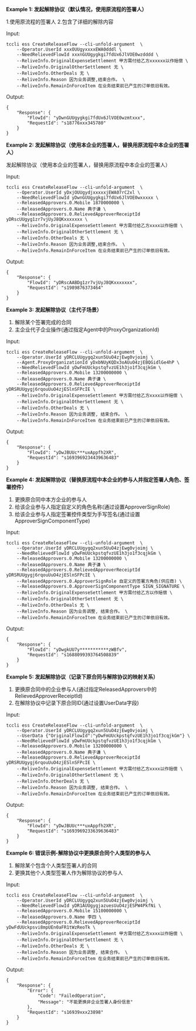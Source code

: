 **Example 1: 发起解除协议（默认情况，使用原流程的签署人）**

1.使用原流程的签署人
2.包含了详细的解除内容

Input: 

```
tccli ess CreateReleaseFlow --cli-unfold-argument  \
    --Operator.UserId xxxOUUgyxxxxEWA0dddl \
    --NeedRelievedFlowId xxxnGUUgygkgi7fdUx6JlVOE0wzdddd \
    --ReliveInfo.OriginalExpenseSettlement 甲方需付给乙方xxxxxx以作赔偿 \
    --ReliveInfo.OriginalOtherSettlement 无 \
    --ReliveInfo.OtherDeals 无 \
    --ReliveInfo.Reason 因为业务调整,结束合作。 \
    --ReliveInfo.RemainInForceItem 在业务结束前已产生的订单依旧有效。
```

Output: 
```
{
    "Response": {
        "FlowId": "yDwnGUUgygkgi7fdUx6JlVOE0wzmtxxx",
        "RequestId": "s18776xxx345780"
    }
}
```

**Example 2: 发起解除协议（使用本企业的签署人，替换用原流程中本企业的签署人）**

发起解除协议（使用本企业的签署人，替换用原流程中本企业的签署人）


Input: 

```
tccli ess CreateReleaseFlow --cli-unfold-argument  \
    --Operator.UserId yDxjOUUgydjxxxxxjEWA07rC2xl \
    --NeedRelievedFlowId yDwnGUUgygkgi7fdUx6JlVOE0wxxxxx \
    --ReleasedApprovers.0.Mobile 1870000000 \
    --ReleasedApprovers.0.Name 典子谦 \
    --ReleasedApprovers.0.RelievedApproverReceiptId yDRscUUgyg1zr7vjUyJ8QKxxxxxxx \
    --ReliveInfo.OriginalExpenseSettlement 甲方需付给乙方xxxx以作赔偿 \
    --ReliveInfo.OriginalOtherSettlement 无 \
    --ReliveInfo.OtherDeals 无 \
    --ReliveInfo.Reason 因为业务调整,结束合作。 \
    --ReliveInfo.RemainInForceItem 在业务结束前已产生的订单依旧有效。
```

Output: 
```
{
    "Response": {
        "FlowId": "yDRscAABDg1zr7vjUyJ8QKxxxxxxx",
        "RequestId": "s1989876373464"
    }
}
```

**Example 3: 发起解除协议（主代子场景）**

1. 解除某个签署完成的合同
2. 主企业代子企业操作(通过指定Agent中的ProxyOrganizationId)

Input: 

```
tccli ess CreateReleaseFlow --cli-unfold-argument  \
    --Operator.UserId yDRCLUUgygq2xun5UuO4zjEwg0vjoimj \
    --Agent.ProxyOrganizationId yDxbNUyKQDx3oAUuO4zjEBQGidlGe4hP \
    --NeedRelievedFlowId yDwFmUUckpstqfvzUE1h3jo1f3cqjkGm \
    --ReleasedApprovers.0.Mobile 13200000000 \
    --ReleasedApprovers.0.Name 典子谦 \
    --ReleasedApprovers.0.RelievedApproverReceiptId yDRSRUUgygj6rqouUuO4zjESlnSFPcIE \
    --ReliveInfo.OriginalExpenseSettlement 甲方需付给乙方xxxx以作赔偿 \
    --ReliveInfo.OriginalOtherSettlement 无 \
    --ReliveInfo.OtherDeals 无 \
    --ReliveInfo.Reason 因为业务调整, 结束合作。 \
    --ReliveInfo.RemainInForceItem 在业务结束前已产生的订单依旧有效。
```

Output: 
```
{
    "Response": {
        "FlowId": "yDwJBUUc***uxAppfh2XR",
        "RequestId": "s1693969234439636483"
    }
}
```

**Example 4: 发起解除协议（替换原流程中本企业的参与人并指定签署人角色、签署控件）**

1. 更换原合同中本方企业的参与人
2. 给该企业参与人指定自定义的角色名称(通过设置ApproverSignRole)
3. 给该企业参与人指定签署控件类型为手写签名(通过设置ApproverSignComponentType)

Input: 

```
tccli ess CreateReleaseFlow --cli-unfold-argument  \
    --Operator.UserId yDRCLUUgygq2xun5UuO4zjEwg0vjoimj \
    --NeedRelievedFlowId yDwFmUUckpstqfvzUE1h3jo1f3cqjkGm \
    --ReleasedApprovers.0.Mobile 13200000000 \
    --ReleasedApprovers.0.Name 典子谦 \
    --ReleasedApprovers.0.RelievedApproverReceiptId yDRSRUUgygj6rqouUuO4zjESlnSFPcIE \
    --ReleasedApprovers.0.ApproverSignRole 自定义的签署方角色(供应商) \
    --ReleasedApprovers.0.ApproverSignComponentType SIGN_SIGNATURE \
    --ReliveInfo.OriginalExpenseSettlement 甲方需付给乙方以作赔偿 \
    --ReliveInfo.OriginalOtherSettlement 无 \
    --ReliveInfo.OtherDeals 无 \
    --ReliveInfo.Reason 因为业务调整, 结束合作。 \
    --ReliveInfo.RemainInForceItem 在业务结束前已产生的订单依旧有效。
```

Output: 
```
{
    "Response": {
        "FlowId": "yDwgkUU7y***********zWBfv",
        "RequestId": "s1688099393764508839"
    }
}
```

**Example 5: 发起解除协议（记录下原合同与解除协议的映射关系）**

1. 更换原合同中的企业参与人(通过指定ReleasedApprovers中的RelievedApproverReceiptId)
2. 在解除协议中记录下原合同ID(通过设置UserData字段)

Input: 

```
tccli ess CreateReleaseFlow --cli-unfold-argument  \
    --Operator.UserId yDRCLUUgygq2xun5UuO4zjEwg0vjoimj \
    --UserData {"OriginalFlowId":"yDwFmUUckpstqfvzUE1h3jo1f3cqjkGm"} \
    --NeedRelievedFlowId yDwFmUUckpstqfvzUE1h3jo1f3cqjkGm \
    --ReleasedApprovers.0.Mobile 13200000000 \
    --ReleasedApprovers.0.Name 典子谦 \
    --ReleasedApprovers.0.RelievedApproverReceiptId yDRSRUUgygj6rqouUuO4zjESlnSFPcIE \
    --ReliveInfo.OriginalExpenseSettlement 甲方需付给乙方xxxx以作赔偿 \
    --ReliveInfo.OriginalOtherSettlement 无 \
    --ReliveInfo.OtherDeals 无 \
    --ReliveInfo.Reason 因为业务调整, 结束合作。 \
    --ReliveInfo.RemainInForceItem 在业务结束前已产生的订单依旧有效。
```

Output: 
```
{
    "Response": {
        "FlowId": "yDwJBUUc***uxAppfh2XR",
        "RequestId": "s1693969233639636483"
    }
}
```

**Example 6: 错误示例-解除协议中更换原合同个人类型的参与人**

1. 解除某个包含个人类型签署人的合同
2. 更换其他个人类型签署人作为解除协议的参与人

Input: 

```
tccli ess CreateReleaseFlow --cli-unfold-argument  \
    --Operator.UserId yDRCLUUgygq2xun5UuO4zjEwg0vjoimj \
    --NeedRelievedFlowId yDR1AUUgygjazuesUuO4zjESPW4PkfNi \
    --ReleasedApprovers.0.Mobile 15100000000 \
    --ReleasedApprovers.0.Name 李四 \
    --ReleasedApprovers.0.RelievedApproverReceiptId yDwFdUUckpsvi8mpUEn0aFR1tWzReoTk \
    --ReliveInfo.OriginalExpenseSettlement 甲方需付给乙方xxxx以作赔偿 \
    --ReliveInfo.OriginalOtherSettlement 无 \
    --ReliveInfo.OtherDeals 无 \
    --ReliveInfo.Reason 因为业务调整, 结束合作。 \
    --ReliveInfo.RemainInForceItem 在业务结束前已产生的订单依旧有效。
```

Output: 
```
{
    "Response": {
        "Error": {
            "Code": "FailedOperation",
            "Message": "不能更换非企业签署人身份信息"
        },
        "RequestId": "s16939xxx23898"
    }
}
```


